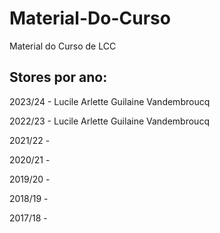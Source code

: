 # Material-Do-Curso
Material do Curso de LCC

## Stores por ano:

2023/24 - Lucile Arlette Guilaine Vandembroucq

2022/23 - Lucile Arlette Guilaine Vandembroucq

2021/22 - 

2020/21 -

2019/20 -

2018/19 - 

2017/18 -
